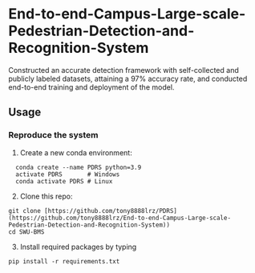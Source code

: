 # End-to-end-Campus-Large-scale-Pedestrian-Detection-and-Recognition-System
Constructed an accurate detection framework with self-collected and publicly labeled datasets, attaining a 97% accuracy rate, and conducted end-to-end training and deployment of the model.  
 

## Usage
### Reproduce the system
1. Create a new conda environment:
```{py}
  conda create --name PDRS python=3.9
  activate PDRS       # Windows
  conda activate PDRS # Linux
```
2. Clone this repo:
```
git clone [https://github.com/tony8888lrz/PDRS](https://github.com/tony8888lrz/End-to-end-Campus-Large-scale-Pedestrian-Detection-and-Recognition-System))
cd SWU-BMS
```
3. Install required packages by typing
```
pip install -r requirements.txt
```

